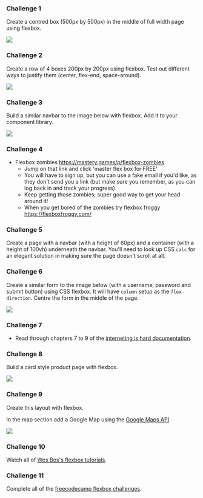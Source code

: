 ### Challenge 1

Create a centred box (500px by 500px) in the middle of full width page using flexbox.

![](https://dl.dropboxusercontent.com/s/0e8znu34zuxd949/basic-flexbox.png?dl=0)

### Challenge 2

Create a row of 4 boxes 200px by 200px using flexbox. Test out different ways to justify them (center, flex-end, space-around).

![](https://dl.dropboxusercontent.com/s/9tdzjo4ir5rwrso/flexbox-row.png?dl=0)

### Challenge 3

Build a similar navbar to the image below with flexbox. Add it to your component library.

![](https://dl.dropboxusercontent.com/s/qxtopzvw9s440ua/navbar.png?dl=0)

### Challenge 4
- Flexbox zombies https://mastery.games/p/flexbox-zombies
  - Jump on that link and click 'master flex box for FREE'
  - You will have to sign up, but you can use a fake email if you'd like, as they don't send you a link (but make sure you remember, as you can log back in and track your progress)
  - Keep getting those zombies; super good way to get your head around it!
  - When you get bored of the zombies try flexbox froggy https://flexboxfroggy.com/

### Challenge 5

Create a page with a navbar (with a height of 60px) and a container (with a height of 100vh) underneath the navbar. You'll need to look up CSS `calc` for an elegant solution in making sure the page doesn't scroll at all.

### Challenge 6

Create a similar form to the image below (with a username, password and submit button) using CSS flexbox. It will have `column` setup as the `flex-direction`. Centre the form in the middle of the page.

![](https://dl.dropboxusercontent.com/s/4p2f6vfgt6hk1ob/form.png?dl=0)

### Challenge 7
- Read through chapters 7 to 9 of the [interneting is hard documentation](https://internetingishard.com).

### Challenge 8

Build a card style product page with flexbox.

![](https://dl.dropboxusercontent.com/s/u84bvcewozz711g/products-page.png?dl=0)

### Challenge 9

Create this layout with flexbox.

In the map section add a Google Map using the [Google Maps API](https://cloud.google.com/maps-platform/maps/).

![](https://media.giphy.com/media/ygx418kE1s656bTCZp/giphy.gif)

### Challenge 10

Watch all of [Wes Bos's flexbox tutorials](https://flexbox.io/).

### Challenge 11

Complete all of the [freecodecamp flexbox challenges](https://learn.freecodecamp.org/responsive-web-design/css-flexbox).